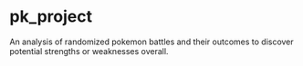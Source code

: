 # pk_project
An analysis of randomized pokemon battles and their outcomes to discover potential strengths or weaknesses overall.
